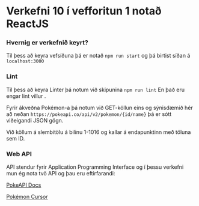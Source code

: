 # Verkefni 10 í vefforitun 1 notað ReactJS

### Hvernig er verkefnið keyrt?
Til þess að keyra vefsíðuna þá er notað `npm run start` og þá birtist síðan á `localhost:3000` 

### Lint
Til þess að keyra Linter þá notum við skipunina `npm run lint`
En það eru engar lint villur .

Fyrir ákveðna Pokémon-a þá notum við GET-köllun eins og sýnisdæmið hér að neðan
 `https://pokeapi.co/api/v2/pokemon/{id/name}`
 þá er sótt viðeigandi JSON gögn.

Við köllum á slembitölu á bilinu 1-1016 og kallar á endapunktinn með töluna sem ID. 

### Web API
API stendur fyrir Application Programming Interface og í þessu verkefni mun ég nota tvö API og þau eru eftirfarandi:

[PokeAPI Docs](https://pokeapi.co/docs/v2)

[Pokémon Cursor](https://custom-cursor.com/en/collection/minimal-style/minimal-poke-ball)
